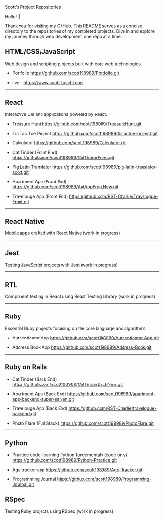 

Scott's Project Repositories


Hello! 👋

Thank you for visiting my GitHub. This README serves as a concise directory to the repositories of my completed projects. Dive in and explore my journey through web development, one repo at a time.


## HTML/CSS/JavaScript

Web design and scripting projects built with core web technologies.

- Portfolio https://github.com/scott198989/Portfolio.git

- live - https://www.scott-tuschl.com 

---

## React

Interactive UIs and applications powered by React.

- Treasure Hunt https://github.com/scott198989/TreasureHunt.git

- Tic Tac Toe Project https://github.com/scott198989/tictactoe-project.git

- Calculator https://github.com/scott198989/Calculator.git

- Cat Tinder (Front End) https://github.com/scott198989/CatTinderFront.git

- Pig Latin Translator https://github.com/scott198989/pig-latin-translator-scott.git

- Apartment App (Front End) https://github.com/scott198989/AptAppFrontNew.git

- Travelouge App (Front End) https://github.com/RST-Charlie/Travelogue-Front.git

---

## React Native

Mobile apps crafted with React Native (work in progress)

---


## Jest

Testing JavaScript projects with Jest (work in progress)

---

## RTL

Component testing in React using React Testing Library (work in progress)

---

## Ruby

Essential Ruby projects focusing on the core language and algorithms.


- Authenticator App https://github.com/scott198989/Authenticator-App.git

- Address Book App https://github.com/scott198989/Address-Book.git

---

## Ruby on Rails

- Cat Tinder (Back End) https://github.com/scott198989/CatTinderBackNew.git

- Apartment App (Back End) https://github.com/scott198989/apartment-app-backend-super-saiyan.git

- Travelouge App (Back End) https://github.com/RST-Charlie/travelogue-backend.git

- Photo Flare (Full Stack) https://github.com/scott198989/PhotoFlare.git
  
---

## Python

- Practice code, learning Python fundementals (code only) https://github.com/scott198989/Python-Practice.git

- Age tracker app https://github.com/scott198989/Age-Tracker.git

- Programming Journal https://github.com/scott198989/Programming-Journal.git


## RSpec

Testing Ruby projects using RSpec (work in progress)

